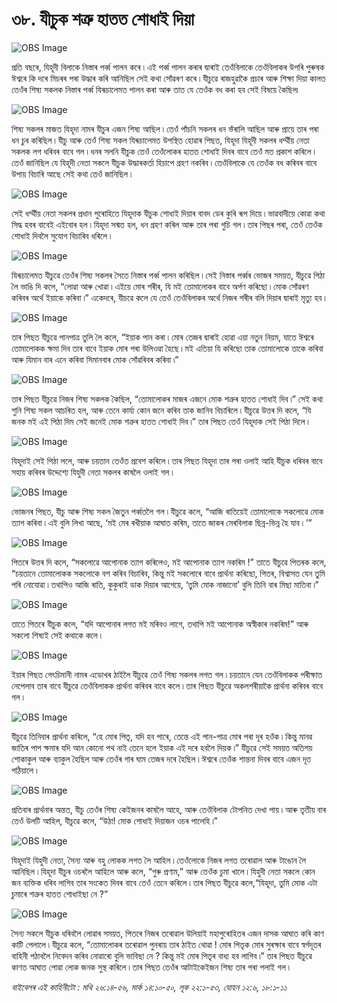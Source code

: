 # ৩৮. যীচুক শত্ৰু  হাতত শোধাই দিয়া 

![OBS Image](https://cdn.door43.org/obs/jpg/360px/obs-en-38-01.jpg)

প্ৰতি বছৰে, যিহূদী বিলাকে নিস্তাৰ পৰ্ব্ব পালন কৰে ৷ এই পৰ্ব্ব পালন কৰাৰ দ্বাৰাই তেওঁবিলাকে তেওঁবিলাকৰ উপৰি পুৰুষক ঈশ্বৰে কি দৰে মিচৰৰ পৰা উদ্ধাৰ কৰি আনিছিল সেই কথা সোঁৱৰণ কৰে ৷  যীচুৱে ৰাজহুৱাকৈ প্ৰচাৰ আৰু শিক্ষা দিয়া কালত তেওঁৰ শিষ্য সকলক নিস্তাৰ পৰ্ব্ব যিৰূচালেমত পালন কৰা আৰু তাত যে তেওঁক বধ কৰা হব সেই বিষয়ে কৈছিল৷ 

![OBS Image](https://cdn.door43.org/obs/jpg/360px/obs-en-38-02.jpg)

শিষ্য সকলৰ মাজত যিহূদা নামৰ যীচুৰ এজন শিষ্য আছিল ৷ তেওঁ পাঁচনি সকলৰ ধন ভঁৰালি আছিল আৰু প্ৰায়ে তাৰ পৰা ধন চুৰ কৰিছিল ৷ যীচু আৰু তেওঁ শিষ্য সকল যিৰূচালেমত উপস্থিত হোৱাৰ পিছত, যিহূদা যিহূদী সকলৰ ধৰ্ম্মীয় নেতা সকলক লগ ধৰিবৰ বাবে গল ৷ ধনৰ সলনি যীচুক তেওঁ তেওঁলোকৰ হাতত শোধাই দিবৰ বাবে তেওঁ মত প্ৰকাশ কৰিলে ৷ তেওঁ জানিছিল যে যিহূদী নেতা সকলে যীচুক উদ্ধাৰকৰ্তা হিচাপে গ্ৰহণ নকৰিব ৷ তেওঁবিলাকে যে তেওঁক বধ কৰিবৰ বাবে উপায় বিচাৰি আছে সেই কথা তেওঁ জানিছিল ৷ 

![OBS Image](https://cdn.door43.org/obs/jpg/360px/obs-en-38-03.jpg)

সেই ধৰ্ম্মীয় নেতা সকলৰ প্ৰধান পুৰোহিতে যিহূদাক যীচুক শোধাই দিয়াৰ বাবদ ডেৰ কুৰি ৰূপ দিয়ে ৷ ভাৱবাদীয়ে কোৱা কথা সিদ্ধ হবৰ বাবেই এইবোৰ হল ৷ যিহূদা সন্মত হল, ধন গ্ৰহণ কৰিল আৰু তাৰ পৰা গুচি গল ৷ তাৰ পিছৰ পৰা, তেওঁ তেওঁক শোধাই দিবলৈ সুযোগ বিচাৰিব ধৰিলে ৷ 

![OBS Image](https://cdn.door43.org/obs/jpg/360px/obs-en-38-04.jpg)

যিৰূচালেমত যীচুৱে তেওঁৰ শিষ্য সকলৰ সৈতে নিস্তাৰ পৰ্ব্ব পালন কৰিছিল ৷ সেই নিস্তাৰ পৰ্ব্বৰ ভোজৰ সময়ত, যীচুৱে পিঠা লৈ ভাঙি দি কলে, “লোৱা আৰু খোৱা ৷  এইয়ে মোৰ শৰীৰ, যি মই তোমালোকৰ বাবে অৰ্পণ কৰিছো ৷ মোক সোঁৱৰণ কৰিবৰ অৰ্থে ইয়াকে কৰিবা ৷” একেদৰে, যীচৱে কলে যে তেওঁ তেওঁবিলাকৰ অৰ্থে নিজৰ শৰীৰ বলি দিয়াৰ দ্বাৰাই মৃত্যু হব ৷

![OBS Image](https://cdn.door43.org/obs/jpg/360px/obs-en-38-05.jpg)

তাৰ পিছত যীচুৱে পানপাত্ৰ তুলি লৈ কলে, “ইয়াক পান কৰা ৷ মোৰ তেজৰ দ্বাৰাই হোৱা এয়া নতুন নিয়ম, যাতে ঈশ্বৰে তোমালোকক ক্ষমা দিব তাৰ বাবে ইয়াক মোৰ পৰা উলিওৱা হৈছে ৷ মই এতিয়া যি কৰিছো তাক তোমালোকে তাকে কৰিবা আৰু যিমান বাৰ এনে কৰিবা সিমানবাৰ মোক সোঁৱৰিবৰ কৰিবা ৷”

![OBS Image](https://cdn.door43.org/obs/jpg/360px/obs-en-38-06.jpg)

তাৰ পিছত যীচুৱে নিজৰ শিষ্য সকলক কৈছিল, “তোমালোকৰ মাজৰ এজনে মোক শত্ৰুৰ হাতত শোধাই দিব ৷” সেই কথা শুনি শিষ্য সকল আচৰিত হল, আৰু তেনে কাৰ্য্য কোন জনে কৰিব তাক জানিব বিচাৰিলে ৷ যীচুৱে উত্তৰ দি কলে, “যি জনক মই এই পিঠা দিম সেই জনেই মোক শত্ৰুৰ হাতত শোধাই দিব ৷” তাৰ পিছত তেওঁ যিহূদাক সেই পিঠা দিলে ৷ 

![OBS Image](https://cdn.door43.org/obs/jpg/360px/obs-en-38-07.jpg)

যিহূদাই সেই পিঠা ললে, আৰু চয়তান তেওঁত প্ৰবেশ কৰিলে ৷ তাৰ পিছত যিহূদা তাৰ পৰা ওলাই আহি যীচুক ধৰিবৰ বাবে সহায় কৰিবৰ উদ্দেশ্যে যিহুদী নেতা সকলৰ কাষলৈ ওলাই গল ৷ 

![OBS Image](https://cdn.door43.org/obs/jpg/360px/obs-en-38-08.jpg)

ভোজনৰ পিছত, যীচু আৰু শিষ্য সকল জৈতুন পৰ্ব্বতলৈ গল ৷ যীচুৱে কলে, “আজি ৰাতিয়েই তোমালোকে সকলোৱে মোক ত্যাগ কৰিবা ৷ এই বুলি লিখা আছে, ‘মই মেৰ ৰখীয়াক আঘাত কৰিম, তাতে জাকৰ মেৰবিলাক ছিন্ন-ভিন্ন হৈ যাব ৷ ’”

![OBS Image](https://cdn.door43.org/obs/jpg/360px/obs-en-38-09.jpg)

পিতৰে উত্তৰ দি কলে, “সকলোৱে আপোনাক ত্যাগ কৰিলেও, মই আপোনাক ত্যাগ নকৰিম !” তাতে যীচুৱে পিতৰক কলে, “চয়তানে তোমালোকক সকলোকে বশ কৰিব বিচাৰিব, কিন্তু মই সকলোৰে বাবে প্ৰাৰ্থনা কৰিছো, পিতৰ, বিশ্বাসত যেন তুমি পৰি নোযোৱা ৷ তথাপিও আজি ৰাতি, কুকুৰাই ডাক দিয়াৰ আগেয়ে, ‘তুমি মোক নাজানো’ বুলি তিনি বাৰ মিছা মাতিবা ৷”

![OBS Image](https://cdn.door43.org/obs/jpg/360px/obs-en-38-10.jpg)

তাতে পিতৰে যীচুক কলে, “যদি আপোনাৰ লগত মই মৰিবও লাগে, তথাপি মই আপোনাক অস্বীকাৰ নকৰিম!” আৰু সকলো শিষ্যই সেই কথাকে কলে ৷

![OBS Image](https://cdn.door43.org/obs/jpg/360px/obs-en-38-11.jpg)

ইয়াৰ পিছত গেৎচিমানী নামৰ এডোখৰ ঠাইলৈ যীচুৱে তেওঁ শিষ্য সকলৰ লগত গল ৷ চয়তানে যেন তেওঁবিলাকক পৰীক্ষাত নেপেলাব তাৰ বাবে যীচুৱে তেওঁবিলাকক প্ৰাৰ্থনা কৰিবৰ বাবে কলে ৷ তাৰ পিছত যীচুৱে অকলশৰীয়াকৈ প্ৰাৰ্থনা কৰিবৰ বাবে গল ৷

![OBS Image](https://cdn.door43.org/obs/jpg/360px/obs-en-38-12.jpg)

যীচুৱে তিনিবাৰ প্ৰাৰ্থনা কৰিলে, “হে মোৰ পিতৃ, যদি হব পাৰে, তেন্তে এই পান-পাত্ৰ মোৰ পৰা দূৰ হওঁক ৷ কিন্তু মানৱ জাতিৰ পাপ ক্ষমাৰ যদি আন কোনো পথ নাই তেনে হলে ইয়াক এই দৰে হবলৈ দিয়ক ৷” যীচুৱে সেই সময়ত অতিশয় শোকাকুল আৰু ব্যাকুল হৈছিল আৰু তেওঁৰ গাৰ ঘাম তেজৰ দৰে হৈছিল ৷ ঈশ্বৰে তেওঁক শান্তনা দিবৰ বাবে এজন দূত পঠিয়ালে ৷

![OBS Image](https://cdn.door43.org/obs/jpg/360px/obs-en-38-13.jpg)

প্ৰতিবাৰ প্ৰাৰ্থনাৰ অন্তত, যীচু তেওঁৰ শিষ্য কেইজনৰ কাষলৈ আহে, আৰু তেওঁবিলাক টোপনিত দেখা পায় ৷ আৰু তৃতীয় বাৰ তেওঁ উলটি আহিল, যীচুৱে কলে, “উঠা! মোক শোধাই দিয়াজন ওচৰ পালেহি ৷”

![OBS Image](https://cdn.door43.org/obs/jpg/360px/obs-en-38-14.jpg)

যিহূদাই যিহুদী নেতা, সৈন্য আৰু বহু লোকক লগত লৈ আহিল ৷ তেওঁলোকে নিজৰ লগত তৰোৱাল আৰু টাঙোন লৈ আনিছিল ৷ যিহূদা যীচুৰ ওচৰলৈ আহিলে আৰু কলে, “গুৰু প্ৰণাম,” আৰু তেওঁক চুমা খালে ৷ যিহুদী নেতা সকলে কোন জন ব্যক্তিক ধৰিব লাগিব তাৰ সংকেত দিবৰ বাবে তেওঁ তেনে কৰিলে ৷ তাৰ পিছত যীচুৱে কলে,“যিহূদা, তুমি মোক এটা চুমাৰে শত্ৰুৰ হাতত শোধাইছা নে ?”

![OBS Image](https://cdn.door43.org/obs/jpg/360px/obs-en-38-15.jpg)

সৈন্য সকলে যীচুক ধৰিবলৈ লোৱাৰ সময়ত, পিতৰে নিজৰ তৰোৱাল উলিয়াই মহাপুৰোহিতৰ এজন দাসক আঘাত কৰি কাণ কাটি পেলালে ৷ যীচুৱে কলে, “তোমালোকৰ তৰোৱাল পুনৰায় তাৰ ঠাইত থোৱা ! মোৰ পিতৃক মোৰ সুৰক্ষাৰ বাবে স্বৰ্গদূতৰ বাহিনী পঠাবলৈ নিবেদন কৰিব নোৱাৰো বুলি ভাবিছা নে ? কিন্তু মই মোৰ পিতৃৰ বাধ্য হব লাগিব ৷” তাৰ পিছত যীচুৱে কাণত আঘাত পোৱা লোক জনক সুস্থ কৰিলে ৷ তাৰ পিছত তেওঁৰ আটাইকেইজন শিষ্য তাৰ পৰা পলাই গল ৷

_বাইবেলৰ এই কাহিনীটো : মথি ২৬:১৪-৫৬, মাৰ্ক ১৪:১০-৫০, লূক ২২:১-৫৩, যোহন ১২:৬, ১৮:১-১১_

